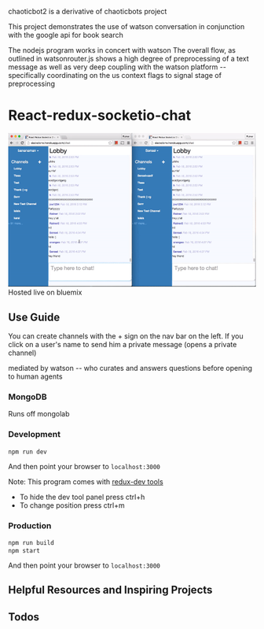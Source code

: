 

chaoticbot2 is a derivative of chaoticbots project

This project demonstrates the use of watson conversation in conjunction with the google api for book search

The nodejs program works in concert with watson The overall flow, as outlined in watsonrouter.js shows a high degree
of preprocessing of a text message as well as very deep coupling with the watson platform -- specifically coordinating on the
us context flags to signal stage of preprocessing


# React-redux-socketio-chat

![alt tag](ReadmeVideo.gif)
Hosted live on bluemix

## Use Guide

You can create channels with the + sign on the nav bar on the left.
If you click on a user's name to send him a private message (opens a private channel)

mediated by watson -- who curates and answers questions before opening to human agents

### MongoDB

Runs off mongolab

### Development

```
npm run dev
```
And then point your browser to `localhost:3000`

Note:
This program comes with [redux-dev tools](https://github.com/gaearon/redux-devtools)
* To hide the dev tool panel press ctrl+h
* To change position press ctrl+m

### Production

```
npm run build
npm start
```
And then point your browser to `localhost:3000`

## Helpful Resources and Inspiring Projects

## Todos

